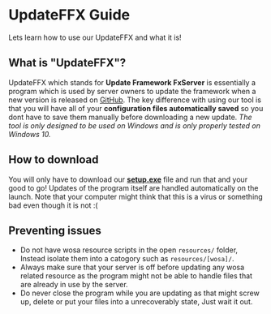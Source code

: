 # UpdateFFX Guide
Lets learn how to use our UpdateFFX and what it is!

## What is "UpdateFFX"?
UpdateFFX which stands for **Update Framework FxServer** is essentially a program which is used by server owners to update the framework when a new version is released on [GitHub](https://github.com/WosaFramework/Framework). The key difference with using our tool is that you will have all of your **configuration files automatically saved** so you dont have to save them manually before downloading a new update. *The tool is only designed to be used on Windows and is only properly tested on Windows 10.*

## How to download
You will only have to download our **[setup.exe](http://51.89.151.164:8080/UpdateFFX/setup.exe)** file and run that and your good to go! Updates of the program itself are handled automatically on the launch. Note that your computer might think that this is a virus or something bad even though it is not :(

## Preventing issues
* Do not have wosa resource scripts in the open `resources/` folder, Instead isolate them into a catogory such as `resources/[wosa]/`.
* Always make sure that your server is off before updating any wosa related resource as the program might not be able to handle files that are already in use by the server.
* Do never close the program while you are updating as that might screw up, delete or put your files into a unrecoverably state, Just wait it out.